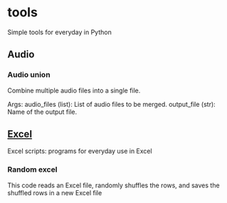 # tools
Simple tools for everyday in Python 

## Audio

### Audio union
Combine multiple audio files into a single file.

Args:
audio_files (list): List of audio files to be merged.
output_file (str): Name of the output file.

## [Excel](https://github.com/alexmancilla/tools/tree/main/excel)
Excel scripts: programs for everyday use in Excel
### Random excel 
This code reads an Excel file, randomly shuffles the rows, and saves the shuffled rows in a new Excel file


